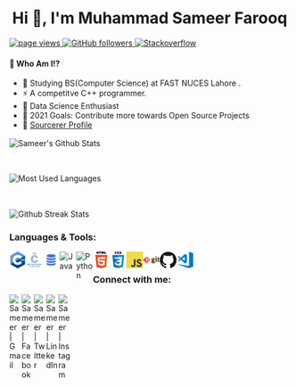 <h1 align="center">Hi 👋, I'm Muhammad Sameer Farooq</h1>
<p align="left">              
                                
   <a href="https://github.com/msameerfarooq/msameerfarooq">
    <img src="https://komarev.com/ghpvc/?username=msameerfarooq" alt="page views" />
  </a>
  <a href="https://github.com/msameerfarooq">
    <img alt="GitHub followers" src="https://img.shields.io/github/followers/msameerfarooq?color=green&logo=github">
  </a>
  <a href="https://stackoverflow.com/users/11952884/msameerfarooq?tab=profile">
   <img alt="Stackoverflow" src="https://img.shields.io/stackexchange/stackoverflow/r/11952884?style=social">
  </a>
  
#### 🤔 Who Am I!?
- 🏫 Studying BS(Computer Science) at FAST NUCES Lahore .
- ⚡️ A competitve C++ programmer.
- 🚀 Data Science Enthusiast
- 🥅 2021 Goals: Contribute more towards Open Source Projects
- 🥅 <a href="https://sourcerer.io/msameerfarooq">Sourcerer Profile</a>


<p><img align="center" alt="Sameer's Github Stats" src="https://github-readme-stats.vercel.app/api?username=msameerfarooq&show_icons=true&hide_border=true" /></p>
</br>
<p><img align="center" src="https://github-readme-stats.vercel.app/api/top-langs/?username=msameerfarooq&layout=compact&theme=radical" alt="Most Used Languages" /></p>
</br>
<p><img align="center" src="https://github-readme-streak-stats.herokuapp.com/?user=msameerfarooq" alt="Github Streak Stats"></p>

### Languages & Tools: 
<img align="left" alt="C++" width="30px" src="https://raw.githubusercontent.com/github/explore/80688e429a7d4ef2fca1e82350fe8e3517d3494d/topics/cpp/cpp.png" />
<img align="left" alt="C" width="30px" src="https://raw.githubusercontent.com/github/explore/80688e429a7d4ef2fca1e82350fe8e3517d3494d/topics/c/c.png"/>
<img align="left" alt="SQL" width="30px" src="https://raw.githubusercontent.com/github/explore/80688e429a7d4ef2fca1e82350fe8e3517d3494d/topics/sql/sql.png" />
<img align="left" alt="Java" width="30px" src="https://www.oracle.com/a/tech/img/cb88-java-logo-001.jpg" />
<img align="left" alt="Python" width="30px" src="https://www.python.org/static/opengraph-icon-200x200.png" />
<img align="left" alt="HTML5" width="30px" src="https://raw.githubusercontent.com/github/explore/80688e429a7d4ef2fca1e82350fe8e3517d3494d/topics/html/html.png" />
<img align="left" alt="CSS3" width="30px" src="https://raw.githubusercontent.com/github/explore/80688e429a7d4ef2fca1e82350fe8e3517d3494d/topics/css/css.png" />
<img align="left" alt="JavaScript" width="30px" src="https://raw.githubusercontent.com/github/explore/80688e429a7d4ef2fca1e82350fe8e3517d3494d/topics/javascript/javascript.png"/>
<img align="left" alt="Git" width="30px" src="https://raw.githubusercontent.com/github/explore/80688e429a7d4ef2fca1e82350fe8e3517d3494d/topics/git/git.png" />
<img align="left" alt="GitHub" width="30px" src="https://raw.githubusercontent.com/github/explore/78df643247d429f6cc873026c0622819ad797942/topics/github/github.png" />
<img align="left" alt="Visual Studio Code" width="30px" src="https://raw.githubusercontent.com/github/explore/80688e429a7d4ef2fca1e82350fe8e3517d3494d/topics/visual-studio-code/visual-studio-code.png"/>
</p><br>

### Connect with me:
[<img align="left" alt="Sameer | Gmail" width="22px" src="https://cdn.jsdelivr.net/npm/simple-icons@v3/icons/gmail.svg"/>][Gmail]
[<img align="left" alt="Sameer | Facebook" width="22px" src="https://cdn.jsdelivr.net/npm/simple-icons@v3/icons/facebook.svg"/>][facebook]
[<img align="left" alt="Sameer | Twitter" width="22px" src="https://cdn.jsdelivr.net/npm/simple-icons@v3/icons/twitter.svg"/>][twitter]
[<img align="left" alt="Sameer | LinkedIn" width="22px" src="https://cdn.jsdelivr.net/npm/simple-icons@v3/icons/linkedin.svg"/>][linkedin]
[<img align="left" alt="Sameer | Instagram" width="22px" src="https://cdn.jsdelivr.net/npm/simple-icons@v3/icons/instagram.svg"/>][instagram]
<br>


[Gmail]: mailto:me.sameer.farooq@gmail.com
[facebook]: https://www.facebook.com/msameerfarooq
[instagram]: https://instagram.com/msameerfarooq
[twitter]: https://twitter.com/msameerfarooq
[linkedin]: https://www.linkedin.com/in/msameerfarooq/
